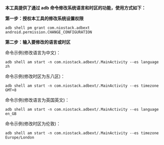 <p><b>本工具提供了通过 adb 命令修改系统语言和时区的功能，使用方式如下：</b></p>
<p><b>第一步：授权本工具的修改系统设置权限</b></p>
<p><code>adb shell pm grant com.niostack.adbext android.permission.CHANGE_CONFIGURATION</code></p>
<p><b>第二步：输入要修改的语言或时区</b></p>
命令示例(修改语言为中文)：
<p><code>adb shell am start -n com.niostack.adbext/.MainActivity --es language zh</code></p>
命令示例(修改时区为东八区)：
<p><code>adb shell am start -n com.niostack.adbext/.MainActivity --es timezone GMT+8</code></p>
命令示例(修改语言为英国英文)：
<p><code>adb shell am start -n com.niostack.adbext/.MainActivity --es language en_GB</code></p>
命令示例(修改时区为伦敦)：
<p><code>adb shell am start -n com.niostack.adbext/.MainActivity --es timezone Europe/London</code></p>